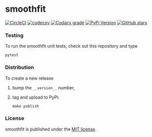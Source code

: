 # smoothfit

[![CircleCI](https://img.shields.io/circleci/project/github/nschloe/smoothfit/master.svg)](https://circleci.com/gh/nschloe/smoothfit)
[![codecov](https://img.shields.io/codecov/c/github/nschloe/smoothfit.svg)](https://codecov.io/gh/nschloe/smoothfit)
[![Codacy grade](https://img.shields.io/codacy/grade/96f2f29999f94711bb301e38049cdf54.svg)](https://app.codacy.com/app/nschloe/smoothfit/dashboard)
[![PyPi Version](https://img.shields.io/pypi/v/smoothfit.svg)](https://pypi.org/project/smoothfit)
[![GitHub stars](https://img.shields.io/github/stars/nschloe/smoothfit.svg?logo=github&label=Stars)](https://github.com/nschloe/smoothfit)




### Testing

To run the smoothfit unit tests, check out this repository and type
```
pytest
```

### Distribution

To create a new release

1. bump the `__version__` number,

2. tag and upload to PyPi:
    ```
    make publish
    ```

### License

smoothfit is published under the [MIT license](https://en.wikipedia.org/wiki/MIT_License).
